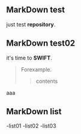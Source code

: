 ## MarkDown test
just test **repository**.

## MarkDown test02
it's time to **SWIFT**.
>Forexample.
>>contents

aaa
## MarkDown list
-list01
-list02
-list03

